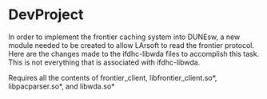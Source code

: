 # DevProject

In order to implement the frontier caching system into DUNEsw, a new module needed to be created to allow LArsoft to read the frontier protocol. Here are the changes made to the ifdhc-libwda files to accomplish this task. This is not everything that is associated with ifdhc-libwda.

Requires all the contents of frontier_client, libfrontier_client.so*, libpacparser.so*, and libwda.so* 
